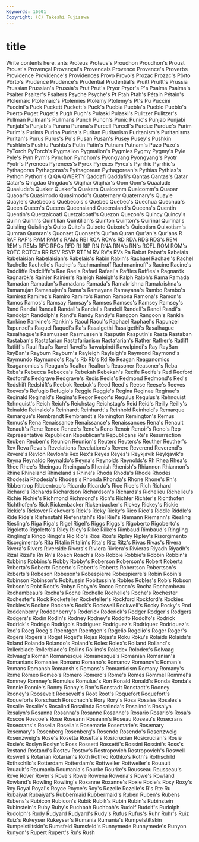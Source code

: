 ```yaml
---
Keywords: 16601 
Copyright: (C) Takeshi Fujisawa
---
```


# title

Write contents here.
ants Proteus Proteus's Proudhon Proudhon's
Proust Proust's Provençal Provençal's Provencals Provence Provence's Proverbs Providence Providence's
Providences Provo Provo's Prozac Prozac's Pôrto Pôrto's Prudence Prudence's Prudential
Prudential's Pruitt Pruitt's Prussia Prussian Prussian's Prussia's Prut Prut's Pryor
Pryor's P's Psalms Psalms's Psalter Psalter's Psalters Psyche Psyche's Pt
Ptah Ptah's Pétain Pétain's Ptolemaic Ptolemaic's Ptolemies Ptolemy Ptolemy's Pt's
Pu Puccini Puccini's Puck Puckett Puckett's Puck's Puebla Puebla's Pueblo
Pueblo's Puerto Puget Puget's Pugh Pugh's Pulaski Pulaski's Pulitzer Pulitzer's
Pullman Pullman's Pullmans Punch Punch's Punic Punic's Punjab Punjabi Punjabi's
Punjab's Purana Purana's Purcell Purcell's Purdue Purdue's Purim Purim's Purims
Purina Purina's Puritan Puritanism Puritanism's Puritanisms Puritan's Purus Purus's Pu's
Pusan Pusan's Pusey Pusey's Pushkin Pushkin's Pushtu Pushtu's Putin Putin's
Putnam Putnam's Puzo Puzo's PyTorch PyTorch's Pygmalion Pygmalion's Pygmies Pygmy
Pygmy's Pyle Pyle's Pym Pym's Pynchon Pynchon's Pyongyang Pyongyang's Pyotr
Pyotr's Pyrenees Pyrenees's Pyrex Pyrexes Pyrex's Pyrrhic Pyrrhic's Pythagoras Pythagoras's
Pythagorean Pythagorean's Pythias Pythias's Python Python's Q QA QWERTY Qaddafi
Qaddafi's Qantas Qantas's Qatar Qatar's Qingdao Qingdao's Qiqihar Qiqihar's Qom
Qom's Quaalude Quaalude's Quaker Quaker's Quakers Qualcomm Qualcomm's Quaoar Quaoar's
Quasimodo Quasimodo's Quaternary Quaternary's Quayle Quayle's Québecois Québecois's Quebec Quebec's
Quechua Quechua's Queen Queen's Queens Queensland Queensland's Queens's Quentin Quentin's
Quetzalcoatl Quetzalcoatl's Quezon Quezon's Quincy Quincy's Quinn Quinn's Quintilian Quintilian's
Quinton Quinton's Quirinal Quirinal's Quisling Quisling's Quito Quito's Quixote Quixote's
Quixotism Quixotism's Qumran Qumran's Quonset Quonset's Qur'an Quran Qur'an's Qur'ans
R RAF RAF's RAM RAM's RAMs RBI RCA RCA's RD
RDA RDS RDS's REM REM's REMs RFC RFCs RFD RI
RIP RN RNA RNA's RN's ROFL ROM ROM's ROTC ROTC's
RR RSV RSVP RTFM RV RV's RVs Ra Rabat Rabat's
Rabelais Rabelaisian Rabelaisian's Rabelais's Rabin Rabin's Rachael Rachael's Rachel Rachelle
Rachelle's Rachel's Rachmaninoff Rachmaninoff's Racine Racine's Radcliffe Radcliffe's Rae Rae's
Rafael Rafael's Raffles Raffles's Ragnarök Ragnarök's Rainier Rainier's Raleigh Raleigh's
Ralph Ralph's Rama Ramada Ramadan Ramadan's Ramadans Ramada's Ramakrishna Ramakrishna's
Ramanujan Ramanujan's Rama's Ramayana Ramayana's Rambo Rambo's Ramirez Ramirez's Ramiro
Ramiro's Ramon Ramona Ramona's Ramon's Ramos Ramos's Ramsay Ramsay's Ramses
Ramses's Ramsey Ramsey's Rand Randal Randall Randall's Randal's Randell Randell's
Randi Randi's Randolph Randolph's Rand's Randy Randy's Rangoon Rangoon's Rankin
Rankine Rankine's Rankin's Raoul Raoul's Raphael Raphael's Rapunzel Rapunzel's Raquel
Raquel's Ra's Rasalgethi Rasalgethi's Rasalhague Rasalhague's Rasmussen Rasmussen's Rasputin Rasputin's
Rasta Rastaban Rastaban's Rastafarian Rastafarianism Rastafarian's Rather Rather's Ratliff Ratliff's
Raul Raul's Ravel Ravel's Rawalpindi Rawalpindi's Ray RayBan RayBan's Rayburn
Rayburn's Rayleigh Rayleigh's Raymond Raymond's Raymundo Raymundo's Ray's Rb Rb's
Rd Re Reagan Reaganomics Reaganomics's Reagan's Realtor Realtor's Reasoner Reasoner's
Reba Reba's Rebecca Rebecca's Rebekah Rebekah's Recife Recife's Red Redford
Redford's Redgrave Redgrave's Redis Redis's Redmond Redmond's Red's Redshift Redshift's
Reebok Reebok's Reed Reed's Reese Reese's Reeves Reeves's Refugio Refugio's
Reggie Reggie's Regina Reginae Reginae's Reginald Reginald's Regina's Regor Regor's
Regulus Regulus's Rehnquist Rehnquist's Reich Reich's Reichstag Reichstag's Reid Reid's
Reilly Reilly's Reinaldo Reinaldo's Reinhardt Reinhardt's Reinhold Reinhold's Remarque Remarque's
Rembrandt Rembrandt's Remington Remington's Remus Remus's Rena Renaissance Renaissance's Renaissances
Rena's Renault Renault's Rene Renee Renee's Rene's Reno Renoir Renoir's
Reno's Rep Representative Republican Republican's Republicans Re's Resurrection Reuben Reuben's
Reunion Reunion's Reuters Reuters's Reuther Reuther's Rev Reva Reva's Revelations
Revelations's Revere Reverend Reverend's Revere's Revlon Revlon's Rex Rex's Reyes
Reyes's Reykjavik Reykjavik's Reyna Reynaldo Reynaldo's Reyna's Reynolds Reynolds's Rh
Rhea Rhea's Rhee Rhee's Rheingau Rheingau's Rhenish Rhenish's Rhiannon Rhiannon's
Rhine Rhineland Rhineland's Rhine's Rhoda Rhoda's Rhode Rhodes Rhodesia Rhodesia's
Rhodes's Rhonda Rhonda's Rhone Rhone's Rh's Ribbentrop Ribbentrop's Ricardo Ricardo's
Rice Rice's Rich Richard Richard's Richards Richardson Richardson's Richards's Richelieu
Richelieu's Richie Richie's Richmond Richmond's Rich's Richter Richter's Richthofen Richthofen's
Rick Rickenbacker Rickenbacker's Rickey Rickey's Rickie Rickie's Rickover Rickover's Rick's
Ricky Ricky's Rico Rico's Riddle Riddle's Ride Ride's Riefenstahl Riefenstahl's
Riel Riel's Riemann Riemann's Riesling Riesling's Riga Riga's Rigel Rigel's
Riggs Riggs's Rigoberto Rigoberto's Rigoletto Rigoletto's Riley Riley's Rilke Rilke's
Rimbaud Rimbaud's Ringling Ringling's Ringo Ringo's Rio Rio's Rios Rios's
Ripley Ripley's Risorgimento Risorgimento's Rita Ritalin Ritalin's Rita's Ritz Ritz's
Rivas Rivas's Rivera Rivera's Rivers Riverside Rivers's Riviera Riviera's Rivieras
Riyadh Riyadh's Rizal Rizal's Rn Rn's Roach Roach's Rob Robbie
Robbie's Robbin Robbin's Robbins Robbins's Robby Robby's Roberson Roberson's Robert
Roberta Roberta's Roberto Roberto's Robert's Roberts Robertson Robertson's Roberts's Robeson
Robeson's Robespierre Robespierre's Robin Robin's Robinson Robinson's Robitussin Robitussin's Robles
Robles's Rob's Robson Robson's Robt Robt's Robyn Robyn's Rocco Rocco's
Rocha Rochambeau Rochambeau's Rocha's Roche Rochelle Rochelle's Roche's Rochester Rochester's
Rock Rockefeller Rockefeller's Rockford Rockford's Rockies Rockies's Rockne Rockne's Rock's
Rockwell Rockwell's Rocky Rocky's Rod Roddenberry Roddenberry's Roderick Roderick's Rodger
Rodger's Rodgers Rodgers's Rodin Rodin's Rodney Rodney's Rodolfo Rodolfo's Rodrick
Rodrick's Rodrigo Rodrigo's Rodriguez Rodriguez's Rodriquez Rodriquez's Rod's Roeg Roeg's
Roentgen Roentgen's Rogelio Rogelio's Roger Roger's Rogers Rogers's Roget Roget's
Rojas Rojas's Roku Roku's Rolaids Rolaids's Roland Rolando Rolando's Roland's
Rolex Rolex's Rolland Rolland's Rollerblade Rollerblade's Rollins Rollins's Rolodex Rolodex's
Rolvaag Rolvaag's Roman Romanesque Romanesque's Romanian Romanian's Romanians Romanies Romano
Romano's Romanov Romanov's Roman's Romans Romansh Romansh's Romans's Romanticism Romany
Romany's Rome Romeo Romeo's Romero Romero's Rome's Romes Rommel Rommel's
Romney Romney's Romulus Romulus's Ron Ronald Ronald's Ronda Ronda's Ronnie
Ronnie's Ronny Ronny's Ron's Ronstadt Ronstadt's Rooney Rooney's Roosevelt Roosevelt's
Root Root's Roquefort Roquefort's Roqueforts Rorschach Rorschach's Rory Rory's Rosa
Rosales Rosales's Rosalie Rosalie's Rosalind Rosalinda Rosalinda's Rosalind's Rosalyn Rosalyn's
Rosanna Rosanna's Rosanne Rosanne's Rosario Rosario's Rosa's Roscoe Roscoe's Rose
Roseann Roseann's Roseau Roseau's Rosecrans Rosecrans's Rosella Rosella's Rosemarie Rosemarie's
Rosemary Rosemary's Rosenberg Rosenberg's Rosendo Rosendo's Rosenzweig Rosenzweig's Rose's Rosetta
Rosetta's Rosicrucian Rosicrucian's Rosie Rosie's Roslyn Roslyn's Ross Rossetti Rossetti's
Rossini Rossini's Ross's Rostand Rostand's Rostov Rostov's Rostropovich Rostropovich's Roswell
Roswell's Rotarian Rotarian's Roth Rothko Rothko's Roth's Rothschild Rothschild's Rotterdam
Rotterdam's Rottweiler Rottweiler's Rouault Rouault's Roumania Roumania's Rourke Rourke's Rousseau
Rousseau's Rove Rover Rover's Rove's Rowe Rowena Rowena's Rowe's Rowland
Rowland's Rowling Rowling's Roxanne Roxanne's Roxie Roxie's Roxy Roxy's Roy
Royal Royal's Royce Royce's Roy's Rozelle Rozelle's R's Rte Ru
Rubaiyat Rubaiyat's Rubbermaid Rubbermaid's Ruben Ruben's Rubens Rubens's Rubicon Rubicon's
Rubik Rubik's Rubin Rubin's Rubinstein Rubinstein's Ruby Ruby's Ruchbah Ruchbah's
Rudolf Rudolf's Rudolph Rudolph's Rudy Rudyard Rudyard's Rudy's Rufus Rufus's
Ruhr Ruhr's Ruiz Ruiz's Rukeyser Rukeyser's Rumania Rumania's Rumpelstiltskin Rumpelstiltskin's
Rumsfeld Rumsfeld's Runnymede Runnymede's Runyon Runyon's Rupert Rupert's Ru's Rush
